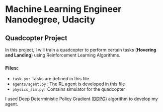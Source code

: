 # Machine Learning Engineer Nanodegree, Udacity

## Quadcopter Project

In this project, I will train a quadcopter to perform certain tasks (**Hovering and Landing**) using Reinforcement Learning Algorithms.

### Files:
* ```task.py:``` Tasks are defined in this file
* ```agents/agent.py:``` The RL agent is developed in this file
* ```physics_sim.py:``` Contains simulator for the quadcopter


I used Deep Deterministic Policy Gradient ([DDPG](https://arxiv.org/abs/1509.02971)) algorithm to develop my agent. 
